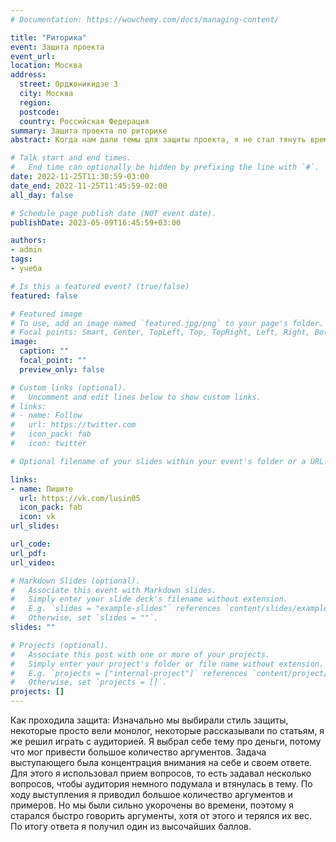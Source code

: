 ```yaml
---
# Documentation: https://wowchemy.com/docs/managing-content/

title: "Риторика"
event: Защита проекта
event_url:
location: Москва
address:
  street: Орджоникидзе 3
  city: Москва
  region:
  postcode:
  country: Российская Федерация
summary: Защита проекта по риторике
abstract: Когда нам дали темы для защиты проекта, я не стал тянуть время и захотел ответить одним из первых. Темы мы получили в пятницу (18.11.2022) и в следующую пятницу уже отвечала первая волна сдающих, в том числе и я.

# Talk start and end times.
#   End time can optionally be hidden by prefixing the line with `#`.
date: 2022-11-25T11:30:59-03:00
date_end: 2022-11-25T11:45:59-02:00
all_day: false

# Schedule page publish date (NOT event date).
publishDate: 2023-05-09T16:45:59+03:00

authors: 
- admin
tags: 
- учеба

# Is this a featured event? (true/false)
featured: false

# Featured image
# To use, add an image named `featured.jpg/png` to your page's folder. 
# Focal points: Smart, Center, TopLeft, Top, TopRight, Left, Right, BottomLeft, Bottom, BottomRight.
image:
  caption: ""
  focal_point: ""
  preview_only: false

# Custom links (optional).
#   Uncomment and edit lines below to show custom links.
# links:
# - name: Follow
#   url: https://twitter.com
#   icon_pack: fab
#   icon: twitter

# Optional filename of your slides within your event's folder or a URL.

links: 
- name: Пишите
  url: https://vk.com/lusin05
  icon_pack: fab
  icon: vk
url_slides:

url_code:
url_pdf:
url_video:

# Markdown Slides (optional).
#   Associate this event with Markdown slides.
#   Simply enter your slide deck's filename without extension.
#   E.g. `slides = "example-slides"` references `content/slides/example-slides.md`.
#   Otherwise, set `slides = ""`.
slides: ""

# Projects (optional).
#   Associate this post with one or more of your projects.
#   Simply enter your project's folder or file name without extension.
#   E.g. `projects = ["internal-project"]` references `content/project/deep-learning/index.md`.
#   Otherwise, set `projects = []`.
projects: []
---
```

Как проходила защита:
Изначально мы выбирали стиль защиты, некоторые просто вели монолог, некоторые рассказывали по статьям, я же решил играть с аудиторией. Я выбрал себе тему про деньги, потому что мог привести большое количество аргументов. Задача выступающего была концентрация внимания на себе и своем ответе. Для этого я использовал прием вопросов, то есть задавал несколько вопросов, чтобы аудитория немного подумала и втянулась в тему. По ходу выступления я приводил большое количество аргументов и примеров. Но мы были сильно укорочены во времени, поэтому я старался быстро говорить аргументы, хотя от этого и терялся их вес. По итогу ответа я получил один из высочайших баллов.

